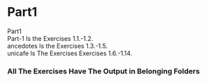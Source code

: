 # Part1
Part1</br>
Part-1 Is the Exercises 1.1.-1.2.</br>
ancedotes Is the Exercises 1.3.-1.5.</br>
unicafe Is The Exercises Exercises 1.6.-1.14.

<h3> All The Exercises Have The Output in Belonging Folders</h3>
